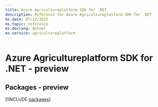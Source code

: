 ```yaml
---
title: Azure Agricultureplatform SDK for .NET
description: Reference for Azure Agricultureplatform SDK for .NET
ms.date: 07/22/2025
ms.topic: reference
ms.devlang: dotnet
ms.service: agricultureplatform
---
```

# Azure Agricultureplatform SDK for .NET - preview
## Packages - preview
[!INCLUDE [packages](agricultureplatform-index.md)]